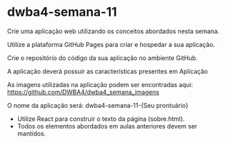 # dwba4-semana-11
Crie uma aplicação web utilizando os conceitos abordados nesta semana.

Utilize a plataforma GitHub Pages para criar e hospedar a sua aplicação.

Crie o repositório do código da sua aplicação no ambiente GitHub.

A aplicação deverá possuir as características presentes em Aplicação

As imagens utilizadas na aplicação podem ser encontradas aqui: https://github.com/DWBA4/dwba4_semana_imagens

O nome da aplicação será: dwba4-semana-11-{Seu prontuário}

- Utilize React para construir o texto da página (sobre.html).
- Todos os elementos abordados em aulas anteriores devem ser mantidos.
